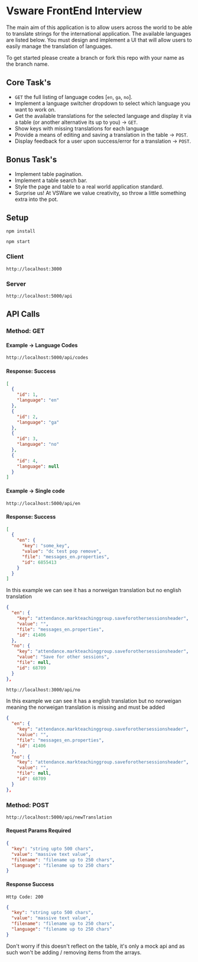 # Vsware FrontEnd Interview

The main aim of this application is to allow users across the world to be able to translate strings
for the international application. The available languages are listed below. You must design and 
implement a UI that will allow users to easily manage the translation of languages.

To get started please create a branch or fork this repo with your name as the branch name. 

## Core Task's

+ `GET` the full listing of language codes [`en`, `ga`, `no`].
+ Implement a language switcher dropdown to select which language you want to work on.
+ Get the available translations for the selected language and display it 
  via a table (or another alternative its up to you) -> `GET`.
+ Show keys with missing translations for each language
+ Provide a means of editing and saving a translation in the table -> `POST`.
+ Display feedback for a user upon success/error for a translation -> `POST`.

## Bonus Task's

+ Implement table pagination.
+ Implement a table search bar.
+ Style the page and table to a real world application standard.
+ Surprise us! At VSWare we value creativity, so throw a little something extra into the pot.

## Setup

`npm install`

`npm start`

### Client

`http://localhost:3000`

### Server

`http://localhost:5000/api`

## API Calls

### Method: GET

#### Example -> Language Codes

```sh
http://localhost:5000/api/codes
```
#### Response: Success
```json
[
  {
    "id": 1,
    "language": "en"
  },
  {
    "id": 2,
    "language": "ga"
  },
  {
    "id": 3,
    "language": "no"
  },
  {
    "id": 4,
    "language": null
  }
]
```

#### Example -> Single code
```sh
http://localhost:5000/api/en
```

#### Response: Success

```json
[
  {
    "en": {
      "key": "some_key",
      "value": "dc test pop remove",
      "file": "messages_en.properties",
      "id": 6855413
    }
  }
]
```
In this example we can see it has a norweigan translation but no english translation
```json
{
  "en": {
    "key": "attendance.markteachinggroup.saveforothersessionsheader",
    "value": "",
    "file": "messages_en.properties",
    "id": 41406
  },
  "no": {
    "key": "attendance.markteachinggroup.saveforothersessionsheader",
    "value": "Save for other sessions",
    "file": null,
    "id": 68709
  }
},
```
```sh
http://localhost:3000/api/no
```
In this example we can see it has a english translation but no norweigan meaning the norweigan translation is
missing and must be added
```json
{
  "en": {
    "key": "attendance.markteachinggroup.saveforothersessionsheader",
    "value": "",
    "file": "messages_en.properties",
    "id": 41406
  },
  "no": {
    "key": "attendance.markteachinggroup.saveforothersessionsheader",
    "value": "",
    "file": null,
    "id": 68709
  }
},
```

### Method: POST
```sh
http://localhost:5000/api/newTranslation
```
#### Request Params Required

```json
{
  "key": "string upto 500 chars",
  "value": "massive text value",
  "filename": "filename up to 250 chars",
  "language": "filename up to 250 chars"
}
```

#### Response Success

`Http Code: 200`

```json
{
  "key": "string upto 500 chars",
  "value": "massive text value",
  "filename": "filename up to 250 chars",
  "language": "filename up to 250 chars"
}
```
Don't worry if this doesn't reflect on the table, it's only a mock api and as such won't be adding / removing items from the arrays.
